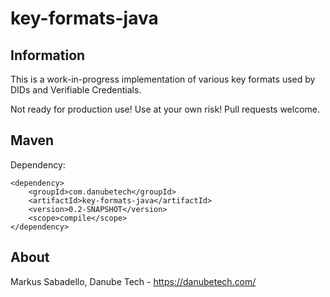 # key-formats-java

## Information

This is a work-in-progress implementation of various key formats used by DIDs and Verifiable Credentials.

Not ready for production use! Use at your own risk! Pull requests welcome.

## Maven

Dependency:

	<dependency>
		<groupId>com.danubetech</groupId>
		<artifactId>key-formats-java</artifactId>
		<version>0.2-SNAPSHOT</version>
		<scope>compile</scope>
	</dependency>

## About

Markus Sabadello, Danube Tech - https://danubetech.com/
